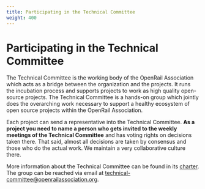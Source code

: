 ```yaml
---
title: Participating in the Technical Committee
weight: 400
---
```

# Participating in the Technical Committee

The Technical Committee is the working body of the OpenRail Association which acts as a bridge between the organization and the projects. It runs the incubation process and supports projects to work as high quality open-source projects. The Technical Committee is a hands-on group which jointly does the overarching work necessary to support a healthy ecosystem of open source projects within the OpenRail Association.

Each project can send a representative into the Technical Committee. **As a project you need to name a person who gets invited to the weekly meetings of the Technical Committee** and has voting rights on decisions taken there. That said, almost all decisions are taken by consensus and those who do the actual work. We maintain a very collaborative culture there.

More information about the Technical Committee can be found in its [charter](https://github.com/OpenRailAssociation/technical-committee/blob/main/charter.md). The group can be reached via email at technical-committee@openrailassociation.org.
